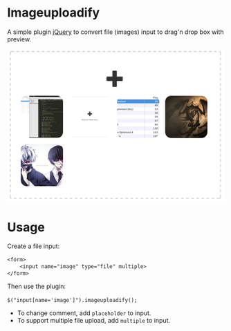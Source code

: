 Imageuploadify
==============

A simple plugin [jQuery](http://jquery.com/) to convert file (images) input to drag'n drop box with preview.

![imageuploadify screenshot](screenshot.png)

Usage
=====

Create a file input:

```
<form>
    <input name="image" type="file" multiple>
</form>
```

Then use the plugin:

`$("input[name='image']").imageuploadify();`

* To change comment, add `placeholder` to input.
* To support multiple file upload, add `multiple` to input.
